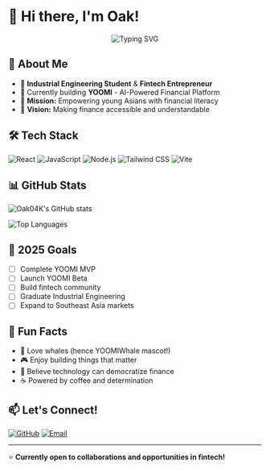 # 🐋 Hi there, I'm Oak! 

<div align="center">
  <img src="https://readme-typing-svg.herokuapp.com?font=Fira+Code&size=22&duration=3000&pause=1000&color=3EF4C2&background=0A1F33&center=true&vCenter=true&width=435&lines=Industrial+Engineering+Student;Fintech+Entrepreneur;Building+YOOMI+🐋;AI-Powered+Finance+Platform" alt="Typing SVG" />
</div> 

## 🚀 About Me
- 💼 **Industrial Engineering Student** & **Fintech Entrepreneur**
- 🌱 Currently building **YOOMI** - AI-Powered Financial Platform
- 🎯 **Mission:** Empowering young Asians with financial literacy
- 💫 **Vision:** Making finance accessible and understandable

## 🛠️ Tech Stack
![React](https://img.shields.io/badge/-React-61DAFB?style=flat-square&logo=react&logoColor=black)
![JavaScript](https://img.shields.io/badge/-JavaScript-F7DF1E?style=flat-square&logo=javascript&logoColor=black)
![Node.js](https://img.shields.io/badge/-Node.js-339933?style=flat-square&logo=node.js&logoColor=white)
![Tailwind CSS](https://img.shields.io/badge/-Tailwind%20CSS-38B2AC?style=flat-square&logo=tailwind-css&logoColor=white)
![Vite](https://img.shields.io/badge/-Vite-646CFF?style=flat-square&logo=vite&logoColor=white)

## 📊 GitHub Stats
![Oak04K's GitHub stats](https://github-readme-stats.vercel.app/api?username=Oak04K&show_icons=true&theme=radical&hide_border=true&bg_color=0a1f33&title_color=3ef4c2&text_color=ffffff&icon_color=3ef4c2)

![Top Languages](https://github-readme-stats.vercel.app/api/top-langs/?username=Oak04K&layout=compact&theme=radical&hide_border=true&bg_color=0a1f33&title_color=3ef4c2&text_color=ffffff)

## 🎯 2025 Goals
- [ ] Complete YOOMI MVP
- [ ] Launch YOOMI Beta
- [ ] Build fintech community
- [ ] Graduate Industrial Engineering
- [ ] Expand to Southeast Asia markets

## 🌊 Fun Facts
- 🐋 Love whales (hence YOOMIWhale mascot!)
- 🎮 Enjoy building things that matter
- 🌟 Believe technology can democratize finance
- ☕ Powered by coffee and determination

## 📫 Let's Connect!
[![GitHub](https://img.shields.io/badge/-GitHub-181717?style=flat-square&logo=github)](https://github.com/Oak04K)
[![Email](https://img.shields.io/badge/-Email-D14836?style=flat-square&logo=gmail&logoColor=white)](mailto:oakgamer3@gmail.com)

---

⭐ **Currently open to collaborations and opportunities in fintech!**
